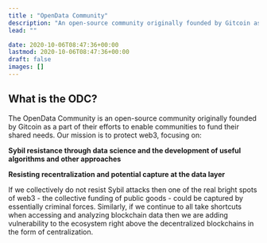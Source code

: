 ```yaml
---
title : "OpenData Community"
description: "An open-source community originally founded by Gitcoin as a part of their efforts to enable communities to fund their shared needs."
lead: ""

date: 2020-10-06T08:47:36+00:00
lastmod: 2020-10-06T08:47:36+00:00
draft: false
images: []
---
```


## What is the ODC?

The OpenData Community is an open-source community originally founded by Gitcoin as a part of their efforts to enable communities to fund their shared needs.
Our mission is to protect web3, focusing on:

**Sybil resistance through data science and the development of useful algorithms and other approaches**

**Resisting recentralization and potential capture at the data layer**

If we collectively do not resist Sybil attacks then one of the real bright spots of web3 - the collective funding of public goods - could be captured by essentially criminal forces. Similarly, if we continue to all take shortcuts when accessing and analyzing blockchain data then we are adding vulnerability to the ecosystem right above the decentralized blockchains in the form of centralization.